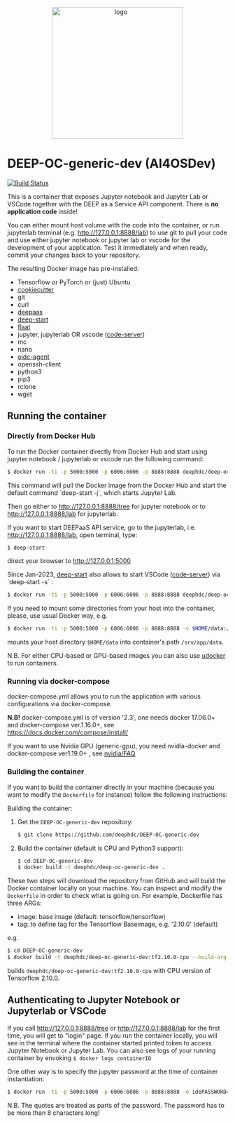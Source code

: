 <div align="center">
<img src="https://ai4eosc.eu/wp-content/uploads/sites/10/2022/09/horizontal-transparent.png" alt="logo" width="300"/>
</div>

# DEEP-OC-generic-dev (AI4OSDev)

[![Build Status](https://jenkins.indigo-datacloud.eu/buildStatus/icon?job=Pipeline-as-code/DEEP-OC-org/DEEP-OC-generic-dev/master)](https://jenkins.indigo-datacloud.eu/job/Pipeline-as-code/job/DEEP-OC-org/job/DEEP-OC-generic-dev/job/master)

This is a container that exposes Jupyter notebook and Jupyter Lab or VSCode together with the DEEP as a Service API component. There is **no application code** inside!

You can either mount host volume with the code into the container, or run jupyterlab terminal (e.g. http://127.0.0.1:8888/lab) to use git to pull your code and use either jupyter notebook or jupyter lab or vscode for the development of your application. Test it immediately and when ready, commit your changes back to your repository.


The resulting Docker image has pre-installed:

* Tensorflow or PyTorch or (just) Ubuntu
* [cookiecutter](https://github.com/cookiecutter/cookiecutter)
* git
* curl
* [deepaas](https://github.com/indigo-dc/DEEPaaS)
* [deep-start](https://github.com/deephdc/deep-start)
* [flaat](https://github.com/indigo-dc/flaat)
* jupyter, jupyterlab OR vscode ([code-server](https://github.com/coder/code-server))
* mc
* nano
* [oidc-agent](https://github.com/indigo-dc/oidc-agent)
* openssh-client
* python3
* pip3
* rclone
* wget


## Running the container

### Directly from Docker Hub

To run the Docker container directly from Docker Hub and start using jupyter notebook / jupyterlab or vscode run the following command:

```bash
$ docker run -ti -p 5000:5000 -p 6006:6006 -p 8888:8888 deephdc/deep-oc-generic-dev
```

This command will pull the Docker image from the Docker Hub and start the default command `deep-start -j´, which starts Jupyter Lab.

Then go either to http://127.0.0.1:8888/tree for jupyter notebook or to http://127.0.0.1:8888/lab for jupyterlab.

If you want to start DEEPaaS API service, go to the jupyterlab, i.e. http://127.0.0.1:8888/lab, open terminal, type:

```bash
$ deep-start
```

direct your browser to http://127.0.0.1:5000

Since Jan-2023, [deep-start](https://github.com/deephdc/deep-start) also allows to start VSCode ([code-server](https://github.com/coder/code-server)) via `deep-start -s´ :

```bash
$ docker run -ti -p 5000:5000 -p 6006:6006 -p 8888:8888 deephdc/deep-oc-generic-dev deep-start -s
```

If you need to mount some directories from your host into the container, please, use usual Docker way, e.g.

```bash
$ docker run -ti -p 5000:5000 -p 6006:6006 -p 8888:8888 -v $HOME/data:/srv/app/data deephdc/deep-oc-generic-dev
```

mounts your host directory `$HOME/data` into container's path `/srv/app/data`.

N.B. For either CPU-based or GPU-based images you can also use [udocker](https://github.com/indigo-dc/udocker) to run containers.

### Running via docker-compose

docker-compose.yml allows you to run the application with various configurations via docker-compose.

**N.B!** docker-compose.yml is of version '2.3', one needs docker 17.06.0+ and docker-compose ver.1.16.0+, see https://docs.docker.com/compose/install/

If you want to use Nvidia GPU (generic-gpu), you need nvidia-docker and docker-compose ver1.19.0+ , see [nvidia/FAQ](https://github.com/NVIDIA/nvidia-docker/wiki/Frequently-Asked-Questions#do-you-support-docker-compose)


### Building the container

If you want to build the container directly in your machine (because you want
to modify the `Dockerfile` for instance) follow the following instructions:

Building the container:

1. Get the `DEEP-OC-generic-dev` repository:

    ```bash
    $ git clone https://github.com/deephdc/DEEP-OC-generic-dev
    ```

2. Build the container (default is CPU and Python3 support):

    ```bash
    $ cd DEEP-OC-generic-dev
    $ docker build -t deephdc/deep-oc-generic-dev .
    ```

These two steps will download the repository from GitHub and will build the
Docker container locally on your machine. You can inspect and modify the
`Dockerfile` in order to check what is going on. For example, Dockerfile has three ARGs:

* image: base image (default: tensorflow/tensorflow)
* tag: to define tag for the Tensorflow Baseimage, e.g. '2.10.0' (default)

e.g.

```bash
$ cd DEEP-OC-generic-dev
$ docker build -t deephdc/deep-oc-generic-dev:tf2.10.0-cpu --build-arg tag=2.10.0 .
```

builds `deephdc/deep-oc-generic-dev:tf2.10.0-cpu` with CPU version of Tensorflow 2.10.0.


## Authenticating to Jupyter Notebook or Jupyterlab or VSCode

If you call http://127.0.0.1:8888/tree or http://127.0.0.1:8888/lab for the first time, you will get to "login" page. If you run the container locally, 
you will see in the terminal where the container started printed token to access Jupyter Notebook or Jupyter Lab. 
You can also see logs of your running container by envoking ```$ docker logs containerID```

One other way is to specify the jupyter password at the time of container instantiation:

```bash
$ docker run -ti -p 5000:5000 -p 6006:6006 -p 8888:8888 -e idePASSWORD=the_pass_for_ide deephdc/deep-oc-generic-dev
```

N.B. The quotes are treated as parts of the password. The password has to be more than 8 characters long!
